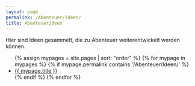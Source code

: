 ```yaml
---
layout: page
permalink: /Abenteuer/Ideen/
title: Abenteuerideen
---
```




Hier sind Ideen gesammelt, die zu Abenteuer weiterentwickelt werden können.

<ul>
  {% assign mypages = site.pages | sort: "order" %}
    {% for mypage in mypages %}
        {% if mypage.permalink contains '/Abenteuer/Ideen/' %}
            <li><a href="{{ site.baseurl }}{{ mypage.url }}">{{ mypage.title }}</a></li>
        {% endif %}
    {% endfor %}
</ul>
